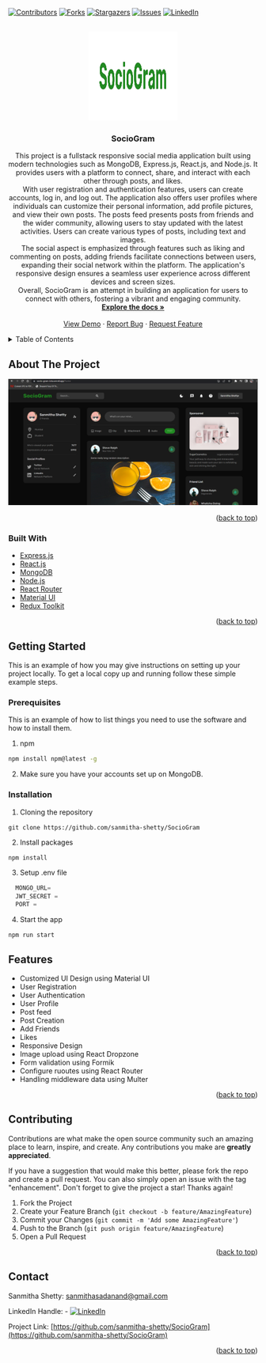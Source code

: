 <!-- Improved compatibility of back to top link: See: https://github.com/othneildrew/Best-README-Template/pull/73 -->

<a name="readme-top"></a>

<!--
*** Thanks for checking out the Best-README-Template. If you have a suggestion
*** that would make this better, please fork the repo and create a pull request
*** or simply open an issue with the tag "enhancement".
*** Don't forget to give the project a star!
*** Thanks again! Now go create something AMAZING! :D
-->

<!-- PROJECT SHIELDS -->
<!--
*** I'm using markdown "reference style" links for readability.
*** Reference links are enclosed in brackets [ ] instead of parentheses ( ).
*** See the bottom of this document for the declaration of the reference variables
*** for contributors-url, forks-url, etc. This is an optional, concise syntax you may use.
*** https://www.markdownguide.org/basic-syntax/#reference-style-links
-->

[![Contributors][contributors-shield]][contributors-url]
[![Forks][forks-shield]][forks-url]
[![Stargazers][stars-shield]][stars-url]
[![Issues][issues-shield]][issues-url]
[![LinkedIn][linkedin-shield]][linkedin-url]

<!-- PROJECT LOGO -->
<br />
<div align="center">
  <a href="https://github.com/sanmitha-shetty/SocioGram">
    <img src="/readme_images/logo.png" alt="Logo" width="180" height="180">
  </a>

<h3 align="center">SocioGram</h3>

  <p align="center">
        This project is a fullstack responsive social media application built using modern technologies such as MongoDB, Express.js, React.js, and Node.js. It provides users with a platform to connect, share, and interact with each other through posts, and likes.
        <br />
        With user registration and authentication features, users can  create accounts, log in, and log out. The application also offers user profiles where individuals can customize their personal information, add profile pictures, and view their own posts. The posts feed presents posts from friends and the wider community, allowing users to stay updated with the latest activities. Users can create various types of posts, including text and images.
        <br />
        The social aspect is emphasized through features such as liking and commenting on posts, adding friends facilitate connections between users, expanding their social network within the platform. The application's responsive design ensures a seamless user experience across different devices and screen sizes.
        <br />
        Overall, SocioGram is an attempt in building an application for users to connect with others, fostering a vibrant and engaging community.
        <br />
        <a href="https://github.com/sanmitha-shetty/SocioGram"><strong>Explore the docs »</strong></a>
        <br />
        <br />
        <a href="https://github.com/sanmitha-shetty/SocioGram">View Demo</a>
        ·
        <a href="https://github.com/sanmitha-shetty/SocioGram/issues">Report Bug</a>
        ·
        <a href="https://github.com/sanmitha-shetty/SocioGram/issues">Request Feature</a>

  </p>
</div>

<!-- TABLE OF CONTENTS -->
<details>
  <summary>Table of Contents</summary>
  <ol>
    <li>
      <a href="#about-the-project">About The Project</a>
      <ul>
        <li><a href="#built-with">Built With</a></li>
      </ul>
    </li>
    <li>
      <a href="#getting-started">Getting Started</a>
      <ul>
        <li><a href="#prerequisites">Prerequisites</a></li>
        <li><a href="#installation">Installation</a></li>
      </ul>
    </li>
    <li><a href="#usage">Usage</a></li>
    <li><a href="#roadmap">Roadmap</a></li>
    <li><a href="#contributing">Contributing</a></li>
    <li><a href="#license">License</a></li>
    <li><a href="#contact">Contact</a></li>
    <li><a href="#acknowledgments">Acknowledgments</a></li>
  </ol>
</details>

<!-- ABOUT THE PROJECT -->

## About The Project

[![Product Name Screen Shot][product-screenshot]](https://example.com)

<p align="right">(<a href="#readme-top">back to top</a>)</p>

### Built With

<ul>
  <li><a href="https://expressjs.com/">Express.js </a></li>
  <li><a href="https://reactjs.org/">React.js</a></li>
  <li><a href="https://www.mongodb.com/">MongoDB</a></li>
  <li><a href="https://nodejs.org/en/">Node.js</a></li>
  <li><a href="https://reactrouter.com/en/main">React Router</a></li>
  <li><a href="https://mui.com/">Material UI</a></li>
  <li><a href="https://redux-toolkit.js.org/">Redux Toolkit</a></li>
</ul>

<p align="right">(<a href="#readme-top">back to top</a>)</p>

<!-- GETTING STARTED -->

## Getting Started

This is an example of how you may give instructions on setting up your project locally.
To get a local copy up and running follow these simple example steps.

### Prerequisites

This is an example of how to list things you need to use the software and how to install them.

1. npm

```sh
npm install npm@latest -g
```

2. Make sure you have your accounts set up on MongoDB.

### Installation

1. Cloning the repository

```shell
git clone https://github.com/sanmitha-shetty/SocioGram
```

2. Install packages

```shell
npm install
```

3. Setup .env file

```js
  MONGO_URL=
  JWT_SECRET =
  PORT =
```

4. Start the app

```shell
npm run start
```

## Features

- Customized UI Design using Material UI
- User Registration
- User Authentication
- User Profile
- Post feed
- Post Creation
- Add Friends
- Likes
- Responsive Design
- Image upload using React Dropzone
- Form validation using Formik
- Configure ruoutes using React Router
- Handling middleware data using Multer

<p align="right">(<a href="#readme-top">back to top</a>)</p>

<!-- CONTRIBUTING -->

## Contributing

Contributions are what make the open source community such an amazing place to learn, inspire, and create. Any contributions you make are **greatly appreciated**.

If you have a suggestion that would make this better, please fork the repo and create a pull request. You can also simply open an issue with the tag "enhancement".
Don't forget to give the project a star! Thanks again!

1. Fork the Project
2. Create your Feature Branch (`git checkout -b feature/AmazingFeature`)
3. Commit your Changes (`git commit -m 'Add some AmazingFeature'`)
4. Push to the Branch (`git push origin feature/AmazingFeature`)
5. Open a Pull Request

<p align="right">(<a href="#readme-top">back to top</a>)</p>

<!-- CONTACT -->

## Contact

Sanmitha Shetty: sanmithasadanand@gmail.com

LinkedIn Handle: - [![LinkedIn][linkedin-shield]][linkedin-url]

Project Link: [https://github.com/sanmitha-shetty/SocioGram](https://github.com/sanmitha-shetty/SocioGram)

<p align="right">(<a href="#readme-top">back to top</a>)</p>

<!-- MARKDOWN LINKS & IMAGES -->
<!-- https://www.markdownguide.org/basic-syntax/#reference-style-links -->

[contributors-shield]: https://img.shields.io/github/contributors/sanmitha-shetty/SocioGram.svg?style=for-the-badge
[contributors-url]: https://github.com/sanmitha-shetty/SocioGram/graphs/contributors
[forks-shield]: https://img.shields.io/github/forks/sanmitha-shetty/SocioGram.svg?style=for-the-badge
[forks-url]: https://github.com/sanmitha-shetty/SocioGram/network/members
[stars-shield]: https://img.shields.io/github/stars/sanmitha-shetty/SocioGram.svg?style=for-the-badge
[stars-url]: https://github.com/sanmitha-shetty/SocioGram/stargazers
[issues-shield]: https://img.shields.io/github/issues/sanmitha-shetty/SocioGram.svg?style=for-the-badge
[issues-url]: https://github.com/sanmitha-shetty/SocioGram/issues
[license-shield]: https://img.shields.io/github/license/sanmitha-shetty/SocioGram.svg?style=for-the-badge
[license-url]: https://github.com/sanmitha-shetty/SocioGram/blob/master/LICENSE.txt
[linkedin-shield]: https://img.shields.io/badge/-LinkedIn-black.svg?style=for-the-badge&logo=linkedin&colorB=555
[linkedin-url]: https://www.linkedin.com/in/sanmithashetty07/
[product-screenshot]: /readme_images/screenshot.png
